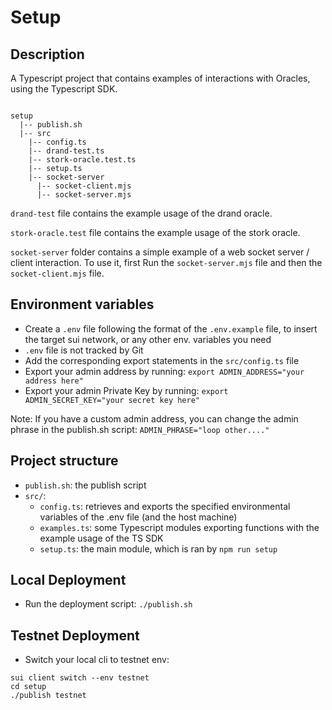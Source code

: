 # Setup

## Description

A Typescript project that contains examples of interactions with Oracles, using the Typescript SDK.

```

setup
  |-- publish.sh
  |-- src
    |-- config.ts
    |-- drand-test.ts
    |-- stork-oracle.test.ts
    |-- setup.ts
    |-- socket-server
      |-- socket-client.mjs
      |-- socket-server.mjs

```


`drand-test` file contains the example usage of the drand oracle.

`stork-oracle.test` file contains the example usage of the stork oracle.

`socket-server` folder contains a simple example  of a web socket server / client interaction. 
To use it, first Run the `socket-server.mjs` file and then the `socket-client.mjs` file.


## Environment variables

- Create a `.env` file following the format of the `.env.example` file, to insert the target sui network, or any other env. variables you need
- `.env` file is not tracked by Git
- Add the corresponding export statements in the `src/config.ts` file
- Export your admin address by running: `export ADMIN_ADDRESS="your address here"`
- Export your admin Private Key by running: `export ADMIN_SECRET_KEY="your secret key here"`

Note: If you have a custom admin address, you can change the admin phrase in the publish.sh script: `ADMIN_PHRASE="loop other...."`

## Project structure

- `publish.sh`: the publish script
- `src/`:
  - `config.ts`: retrieves and exports the specified environmental variables of the .env file (and the host machine)
  - `examples.ts`: some Typescript modules exporting functions with the example usage of the TS SDK
  - `setup.ts`: the main module, which is ran by `npm run setup`

## Local Deployment

- Run the deployment script: `./publish.sh`

## Testnet Deployment

- Switch your local cli to testnet env:

```shell
sui client switch --env testnet
cd setup
./publish testnet
```

